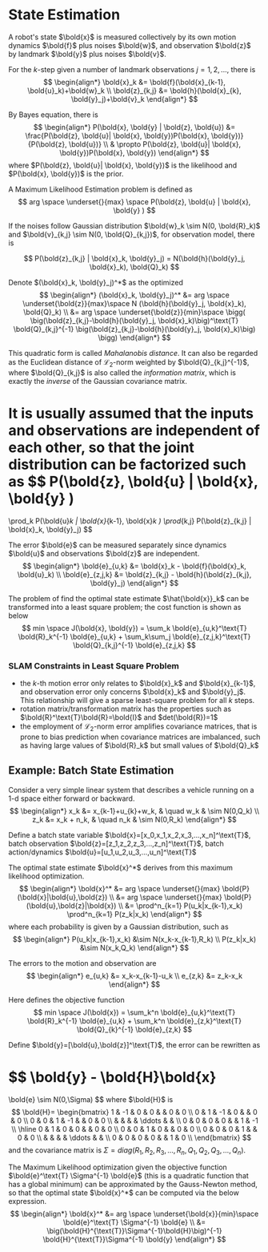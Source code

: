 # State Estimation

A robot's state $\bold{x}$ is measured collectively by its own motion dynamics $\bold{f}$ plus noises $\bold{w}$, and observation $\bold{z}$ by landmark $\bold{y}$ plus noises $\bold{v}$.

For the $k$-step given a number of landmark observations $j=1,2,...$, there is
$$
\begin{align*}
    \bold{x}_k &= \bold{f}(\bold{x}_{k-1}, \bold{u}_k)+\bold{w}_k
    \\
    \bold{z}_{k,j} &= \bold{h}(\bold{x}_{k}, \bold{y}_j)+\bold{v}_k
\end{align*}
$$

By Bayes equation, there is
$$
\begin{align*}
P(\bold{x}, \bold{y} | \bold{z}, \bold{u}) &=
\frac{P(\bold{z}, \bold{u}| \bold{x}, \bold{y})P(\bold{x}, \bold{y})}{P(\bold{z}, \bold{u})}
\\ & \propto
P(\bold{z}, \bold{u}| \bold{x}, \bold{y})P(\bold{x}, \bold{y})
\end{align*}
$$
where $P(\bold{z}, \bold{u}| \bold{x}, \bold{y})$ is the likelihood and $P(\bold{x}, \bold{y})$ is the prior.

A Maximum Likelihood Estimation problem is defined as
$$
arg \space \underset{}{max} \space
P(\bold{z}, \bold{u} | \bold{x}, \bold{y} )
$$

If the noises follow Gaussian distribution $\bold{w}_k \sim N(0, \bold{R}_k)$ and $\bold{v}_{k,j} \sim N(0, \bold{Q}_{k,j})$, for observation model, there is

$$
P(\bold{z}_{k,j} | \bold{x}_k, \bold{y}_j) = 
N(\bold{h}(\bold{y}_j, \bold{x}_k), \bold{Q}_k)
$$

Denote $(\bold{x}_k, \bold{y}_j)^*$ as the optimized 
$$
\begin{align*}
(\bold{x}_k, \bold{y}_j)^* &=
arg \space \underset{\bold{z}}{max}\space N (\bold{h}(\bold{y}_j, \bold{x}_k), \bold{Q}_k)
\\ &=
arg \space \underset{\bold{z}}{min}\space \bigg(
    \big(\bold{z}_{k,j}-\bold{h}(\bold{y}_j, \bold{x}_k)\big)^\text{T}
    \bold{Q}_{k,j}^{-1}
    \big(\bold{z}_{k,j}-\bold{h}(\bold{y}_j, \bold{x}_k)\big)
\bigg)
\end{align*}
$$

This quadratic form is called *Mahalanobis distance*. 
It can also be regarded as the Euclidean distance of $\mathcal{L}_2$-norm weighted by $\bold{Q}_{k,j}^{-1}$, 
where $\bold{Q}_{k,j}$ is also called the *information matrix*, which is exactly the *inverse* of the Gaussian covariance matrix.

It is usually assumed that the inputs
and observations are independent of each other, so that the joint distribution can be factorized such as
$$
P(\bold{z}, \bold{u} | \bold{x}, \bold{y} )
=
\prod_k P(\bold{u}_k | \bold{x}_{k-1}, \bold{x}_k )
\prod_{k,j} P(\bold{z}_{k,j} | \bold{x}_k, \bold{y}_j) 
$$

The error $\bold{e}$ can be measured separately since dynamics $\bold{u}$ and observations $\bold{z}$ are independent.
$$
\begin{align*}
\bold{e}_{u,k} &= 
\bold{x}_k - \bold{f}(\bold{x}_k, \bold{u}_k)
\\
\bold{e}_{z,j,k} &= 
\bold{z}_{k,j} - \bold{h}(\bold{z}_{k,j}, \bold{y}_j)
\end{align*}
$$

The problem of find the optimal state estimate $\hat{\bold{x}}_k$ can be transformed into a least square problem; the cost function is shown as below
$$
min \space J(\bold{x}, \bold{y}) = 
\sum_k \bold{e}_{u,k}^\text{T} \bold{R}_k^{-1} \bold{e}_{u,k}
+
\sum_k\sum_j \bold{e}_{z,j,k}^\text{T} \bold{Q}_{k,j}^{-1} \bold{e}_{z,j,k} 
$$

### SLAM Constraints in Least Square Problem

* the $k$-th motion error only relates to $\bold{x}_k$ and $\bold{x}_{k-1}$, and observation error only concerns $\bold{x}_k$ and $\bold{y}_j$.
This relationship will give a sparse least-square problem for all $k$ steps.
* rotation matrix/transformation matrix has the properties such as $\bold{R}^\text{T}\bold{R}=\bold{I}$ and $det(\bold{R})=1$
* the employment of $\mathcal{L}_2$-norm error amplifies covariance matrices, that is prone to bias prediction when covariance matrices are imbalanced, such as having large values of $\bold{R}_k$ but small values of $\bold{Q}_k$

## Example: Batch State Estimation

Consider a very simple linear system that describes a vehicle running on a 1-d space either forward or backward.
$$
\begin{align*}
x_k &= x_{k-1}+u_{k}+w_k, & \quad w_k & \sim N(0,Q_k)
\\
z_k &= x_k + n_k, & \quad n_k & \sim N(0,R_k)
\end{align*}
$$

Define a batch state variable $\bold{x}=[x_0,x_1,x_2,x_3,...,x_n]^\text{T}$, batch observation $\bold{z}=[z_1,z_2,z_3,...,z_n]^\text{T}$, batch action/dynamics $\bold{u}=[u_1,u_2,u_3,...,u_n]^\text{T}$

The optimal state estimate $\bold{x}^*$ derives from this maximum likelihood optimization.
$$
\begin{align*}
\bold{x}^* &= 
arg \space \underset{}{max} \bold{P} (\bold{x}|\bold{u},\bold{z})
\\ &=
arg \space \underset{}{max} \bold{P} (\bold{u},\bold{z}|\bold{x})
\\ &=
\prod^n_{k=1} P(u_k|x_{k-1},x_k)
\prod^n_{k=1} P(z_k|x_k)
\end{align*}
$$
where each probability is given by a Gaussian distribution, such as
$$
\begin{align*}
P(u_k|x_{k-1},x_k) &\sim N(x_k-x_{k-1},R_k)
\\
P(z_k|x_k) &\sim N(x_k,Q_k)
\end{align*}
$$

The errors to the motion and observation are
$$
\begin{align*}
e_{u,k} &= x_k-x_{k-1}-u_k
\\
e_{z,k} &= z_k-x_k
\end{align*}
$$

Here defines the objective function
$$
min \space J(\bold{x}) = 
\sum_k^n \bold{e}_{u,k}^\text{T} \bold{R}_k^{-1} \bold{e}_{u,k}
+
\sum_k^n \bold{e}_{z,k}^\text{T} \bold{Q}_{k}^{-1} \bold{e}_{z,k} 
$$

Define $\bold{y}=[\bold{u},\bold{z}]^\text{T}$, the error can be rewritten as

$$
\bold{y} - \bold{H}\bold{x}
=
\bold{e} \sim N(0,\Sigma)
$$
where $\bold{H}$ is
$$
\bold{H}=
\begin{bmatrix}
    1 & -1 & 0 & 0 &  & 0 & 0 \\
    0 & 1 & -1 & 0 &  & 0 & 0 \\
    0 & 0 & 1 & -1 &  & 0 & 0 \\
     &  &  &  & \ddots & &  \\
    0 & 0 & 0 & 0 &  & 1 & -1 \\
    \hline
    0 & 1 & 0 & 0 &  & 0 & 0 \\
    0 & 0 & 1 & 0 &  & 0 & 0 \\
    0 & 0 & 0 & 1 &  & 0 & 0 \\
     &  &  &  & \ddots & &  \\
    0 & 0 & 0 & 0 &  & 1 & 0 \\
\end{bmatrix}
$$
and the covariance matrix is $\Sigma=diag(R_1, R_2, R_3,...,R_n,Q_1,Q_2,Q_3,...,Q_n)$.

The Maximum Likelihood optimization given the objective function $\bold{e}^\text{T} \Sigma^{-1} \bold{e}$ (this is a quadratic function that has a global minimum) can be approximated by the Gauss-Newton method, so that the optimal state $\bold{x}^*$ can be computed via the below expression.
$$
\begin{align*}
\bold{x}^* &=
arg \space \underset{\bold{x}}{min}\space \bold{e}^\text{T} \Sigma^{-1} \bold{e}
\\ &=
\big(\bold{H}^{\text{T}}\Sigma^{-1}\bold{H}\big)^{-1}
\bold{H}^{\text{T}}\Sigma^{-1} \bold{y}
\end{align*}
$$

